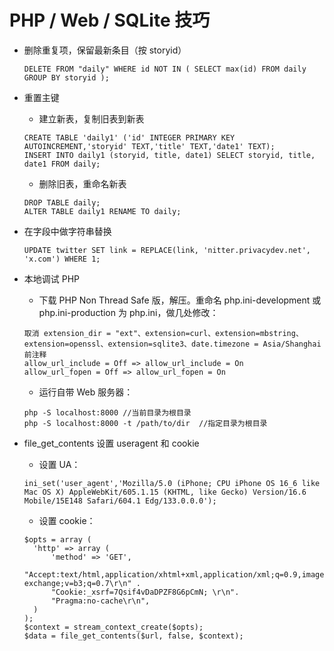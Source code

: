 # PHP / Web / SQLite 技巧

- 删除重复项，保留最新条目（按 storyid）
  ```
  DELETE FROM "daily" WHERE id NOT IN ( SELECT max(id) FROM daily GROUP BY storyid );
  ```

- 重置主键
  - 建立新表，复制旧表到新表
  ```
  CREATE TABLE 'daily1' ('id' INTEGER PRIMARY KEY AUTOINCREMENT,'storyid' TEXT,'title' TEXT,'date1' TEXT);
  INSERT INTO daily1 (storyid, title, date1) SELECT storyid, title, date1 FROM daily;
  ```
  - 删除旧表，重命名新表
  ```
  DROP TABLE daily;
  ALTER TABLE daily1 RENAME TO daily;
  ```

- 在字段中做字符串替换
  ```
  UPDATE twitter SET link = REPLACE(link, 'nitter.privacydev.net', 'x.com') WHERE 1;
  ```

- 本地调试 PHP

  - 下载 PHP Non Thread Safe 版，解压。重命名 php.ini-development 或 php.ini-production 为 php.ini，做几处修改：

  ```
  取消 extension_dir = "ext"、extension=curl、extension=mbstring、extension=openssl、extension=sqlite3、date.timezone = Asia/Shanghai 前注释
  allow_url_include = Off => allow_url_include = On
  allow_url_fopen = Off => allow_url_fopen = On
  ```

  - 运行自带 Web 服务器：

  ```
  php -S localhost:8000 //当前目录为根目录
  php -S localhost:8000 -t /path/to/dir  //指定目录为根目录
  ```

- file_get_contents 设置 useragent 和 cookie

  - 设置 UA：

  ```
  ini_set('user_agent','Mozilla/5.0 (iPhone; CPU iPhone OS 16_6 like Mac OS X) AppleWebKit/605.1.15 (KHTML, like Gecko) Version/16.6 Mobile/15E148 Safari/604.1 Edg/133.0.0.0');
  ```

  - 设置 cookie：

  ```
  $opts = array (
  	'http' => array (
  		'method' => 'GET',
  		"Accept:text/html,application/xhtml+xml,application/xml;q=0.9,image/avif,image/webp,image/apng,*/*;q=0.8,application/signed-exchange;v=b3;q=0.7\r\n" .
  		"Cookie:_xsrf=7Qsif4vDaDPZF8G6pCmN; \r\n".
  		"Pragma:no-cache\r\n",
  	)
  );
  $context = stream_context_create($opts);
  $data = file_get_contents($url, false, $context);
  ```
